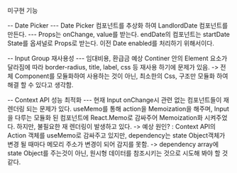 미구현 기능

-- Date Picker
--- Date Picker 컴포넌트를 추상화 하여 LandlordDate 컴포넌트를 만든다.
--- Props는 onChange, value를 받는다. endDate의 컴포넌트는 startDate State를 옵셔널로 Props로 받는다. 이전 Date enabled를 처리하기 위해서이다.

-- Input Group 재사용성
--- 임대비용, 환급금 예상 Continer 안의 Element 요소가 달라짐에 따라 border-radius, title, label, css 등 재사용 하기에 문제가 있음.
-> 전체 Component를 모듈화하여 사용하는 것이 아닌, 최소한의 Css, 구조만 모듈화 하여 해결 할 수 있다고 생각함.

-- Context API 성능 최적화
--- 현재 Input onChange시 관련 없는 컴포넌트들이 재 렌더링 되는 문제가 있다. useMemo를 통해 action을 Memoization을 해주며, Input을 다루는 모듈화 된 컴포넌트에 React.Memo로 감싸주어 Memoization화 시켜주었다. 하지만, 불필요한 재 렌더링이 발생하고 있다.
-> 예상 원인? : Context API의 Action 객체를 useMemo로 감싸주고 있지만, dependency는 state Object객체가 변경 될 때마다 메모리 주소가 변경이 되어 감지를 못함.
-> dependency array에 state Object를 주는것이 아닌, 원시형 데이터를 참조시키는 것으로 시도해 봐야 할 것 같다.
